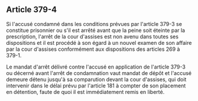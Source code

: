 Article 379-4
----
Si l'accusé condamné dans les conditions prévues par l'article 379-3 se
constitue prisonnier ou s'il est arrêté avant que la peine soit éteinte par la
prescription, l'arrêt de la cour d'assises est non avenu dans toutes ses
dispositions et il est procédé à son égard à un nouvel examen de son affaire par
la cour d'assises conformément aux dispositions des articles 269 à 379-1.

Le mandat d'arrêt délivré contre l'accusé en application de l'article 379-3 ou
décerné avant l'arrêt de condamnation vaut mandat de dépôt et l'accusé demeure
détenu jusqu'à sa comparution devant la cour d'assises, qui doit intervenir dans
le délai prévu par l'article 181 à compter de son placement en détention, faute
de quoi il est immédiatement remis en liberté.
